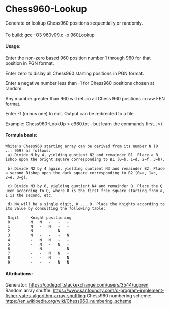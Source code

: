 # Chess960-Lookup
Generate or lookup Chess960 positions sequentially or randomly.
#### 
To build: gcc -O3 960v09.c -o 960Lookup

#### Usage:
  Enter the non-zero based 960 position number 1 through 960 for that position in PGN format.

  Enter zero to dislay all Chess960 starting positions in PGN format.

  Enter a negative number less than -1 for Chess960 positions chosen at random.

  Any mumber greater than 960 will return all Chess 960 positions in raw FEN format.

  Enter -1 (minus one) to exit. Output can be redirected to a file.

  Example: Chess960-LookUp > c960.txt - but learn the commands first. ;>)

#### Formula basis: 
```
White's Chess960 starting array can be derived from its number N (0 ... 959) as follows:
 a) Divide N by 4, yielding quotient N2 and remainder B1. Place a B​ishop upon the bright square corresponding to B1 (0=b, 1=d, 2=f, 3=h).
 
 b) Divide N2 by 4 again, yielding quotient N3 and remainder B2. Place a second B​ishop upon the dark square corresponding to B2 (0=a, 1=c, 2=e, 3=g).
 
 c) Divide N3 by 6, yielding quotient N4 and remainder Q. Place the Q​ueen according to Q, where 0 is the first free square starting from a, 1 is the second, etc.
 
 d) N4 will be a single digit, 0 ... 9. Place the K​n​ights according to its value by consulting the following table:
 
 Digit     Knight positioning
 0         N   N   -   -   -
 1         N   -   N   -   -
 2         N   -   -   N   -
 3         N   -   -   -   N
 4         -   N   N   -   -
 5         -   N   -   N   -
 6         -   N   -   -   N
 7         -   -   N   N   -
 8         -   -   N   -   N
 9         -   -   -   N   N
 ``` 
 
#### Attributions:
Generator: https://codegolf.stackexchange.com/users/3544/ugoren  
Random array shuffle: https://www.sanfoundry.com/c-program-implement-fisher-yates-algorithm-array-shuffling
Chess960 numbering scheme: https://en.wikipedia.org/wiki/Chess960_numbering_scheme 
